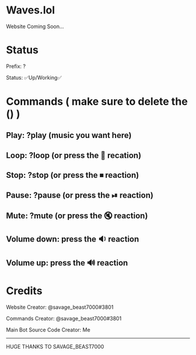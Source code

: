 # Waves.lol
Website Coming Soon...
# Status
Prefix: ?

Status: ✅Up/Working✅
# Commands ( make sure to delete the () )
Play: ?play (music you want here)
----------------------------------------
Loop: ?loop (or press the 🔁 recation)
----------------------------------------
Stop: ?stop (or press the ⏹ reaction)
----------------------------------------
Pause: ?pause (or press the ⏯ reaction)
----------------------------------------
Mute: ?mute (or press the 🔇 reaction)
----------------------------------------
Volume down: press the 🔉 reaction
----------------------------------------
Volume up: press the 🔊 reaction
----------------------------------------
# Credits 
Website Creator: @savage_beast7000#3801

Commands Creator: @savage_beast7000#3801

Main Bot Source Code Creator: Me

----------------------------------------
HUGE THANKS TO SAVAGE_BEAST7000

